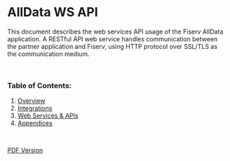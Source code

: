 # AllData WS API

This document describes the web services API usage of the Fiserv AllData application. A RESTful API web service handles communication between the partner application and Fiserv, using HTTP protocol over SSL/TLS as the communication medium.

<br>

### Table of Contents:
1. <u>[Overview](?path=/docs/ws-api/overview.md)</u>
2. <u>[Integrations](?path=/docs/ws-api/integrations.md)</u>
3. <u>[Web Services & APIs](?path=/docs/ws-api/webservices-apis.md)</u>
4. <u>[Appendices](?path=/docs/ws-api/appendices.md)</u>

<br>

[PDF Version](https://raw.githubusercontent.com/Fiserv/alldata/develop/docs/documentation/pdfs/AllData%20WS%20API%20Specs%204.1.pdf)
